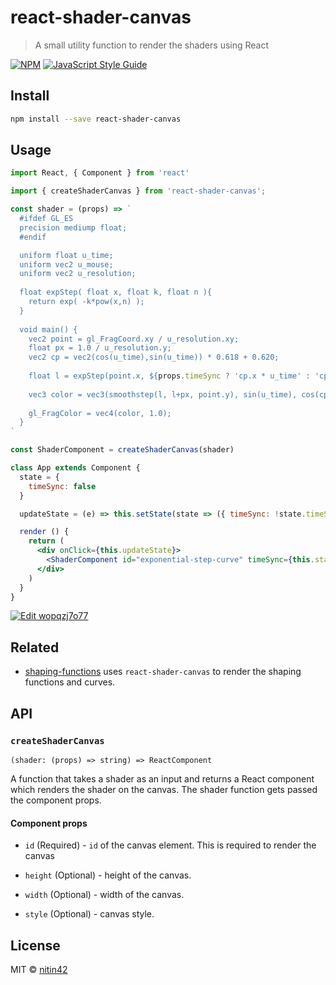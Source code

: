 # react-shader-canvas

> A small utility function to render the shaders using React

[![NPM](https://img.shields.io/npm/v/react-shader-canvas.svg)](https://www.npmjs.com/package/react-shader-canvas) [![JavaScript Style Guide](https://img.shields.io/badge/code_style-standard-brightgreen.svg)](https://standardjs.com)

## Install

```bash
npm install --save react-shader-canvas
```

## Usage

```jsx
import React, { Component } from 'react'

import { createShaderCanvas } from 'react-shader-canvas';

const shader = (props) => `
  #ifdef GL_ES
  precision mediump float;
  #endif

  uniform float u_time;
  uniform vec2 u_mouse;
  uniform vec2 u_resolution;
  
  float expStep( float x, float k, float n ){
    return exp( -k*pow(x,n) );
  }
  
  void main() {
    vec2 point = gl_FragCoord.xy / u_resolution.xy;
    float px = 1.0 / u_resolution.y;
    vec2 cp = vec2(cos(u_time),sin(u_time)) * 0.618 + 0.620;
  
    float l = expStep(point.x, ${props.timeSync ? 'cp.x * u_time' : 'cp.x'}, ${props.timeSync ? 'cp.y * u_time' : 'cp.y'});
    
    vec3 color = vec3(smoothstep(l, l+px, point.y), sin(u_time), cos(cp.y) * 0.5);
      
    gl_FragColor = vec4(color, 1.0);
  }
`

const ShaderComponent = createShaderCanvas(shader)

class App extends Component {
  state = {
    timeSync: false
  }

  updateState = (e) => this.setState(state => ({ timeSync: !state.timeSync }))

  render () {
    return (
      <div onClick={this.updateState}>
        <ShaderComponent id="exponential-step-curve" timeSync={this.state.timeSync} />
      </div>
    )
  }
}
```

[![Edit wopqzj7o77](https://codesandbox.io/static/img/play-codesandbox.svg)](https://codesandbox.io/s/wopqzj7o77)

## Related

* [shaping-functions](https://github.com/nitin42/shaping-functions) uses `react-shader-canvas` to render the shaping functions and curves.

## API

### `createShaderCanvas`

`(shader: (props) => string) => ReactComponent`

A function that takes a shader as an input and returns a React component which renders the shader on the canvas. The shader function gets passed the component props.

#### Component props

* `id` (Required) - `id` of the canvas element. This is required to render the canvas

* `height` (Optional) - height of the canvas.

* `width` (Optional) - width of the canvas.

* `style` (Optional) - canvas style.

## License

MIT © [nitin42](https://github.com/nitin42)
